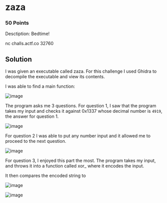 # zaza
### 50 Points
Desctiption: Bedtime!

nc challs.actf.co 32760

## Solution
I was given an executable called zaza. For this challenge I used Ghidra to decompile the executable and view its contents.

I was able to find a main function:

![image](https://user-images.githubusercontent.com/28494055/234200252-01b0337f-6ae4-4290-89b9-d97691358765.png)

The program asks me 3 questions. For question 1, I saw that the program takes my input and checks it against 0x1337 whose decimal number is ```4919```, the answer for question 1. 

![image](https://user-images.githubusercontent.com/28494055/234200475-f615b34c-1a91-460e-ad58-1d5fec15d8b6.png)

For question 2 I was able to put any number input and it allowed me to proceed to the next question.

![image](https://user-images.githubusercontent.com/28494055/234200929-8cfecee1-7b82-407a-b672-4dd156542583.png)

For question 3, I enjoyed this part the most. The program takes my input, and throws it into a function called xor_ where it encodes the input. 

It then compares the encoded string to 

![image](https://user-images.githubusercontent.com/28494055/234201744-91d9c306-5722-4778-b268-57776e32f0cd.png)

![image](https://user-images.githubusercontent.com/28494055/234201963-32cea399-d97d-4c5a-a363-9ee9dbcba603.png)
